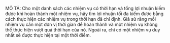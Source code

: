 MÔ TẢ: Cho một danh sách các nhiệm vụ có thời hạn và tổng lợi nhuận kiếm được khi hoàn thành một nhiệm vụ,
      hãy tìm lợi nhuận tối đa kiếm được bằng cách thực hiện các nhiệm vụ trong thời hạn đã chỉ định. 
      Giả sử rằng mỗi nhiệm vụ cần một đơn vị thời gian để hoàn thành và một nhiệm vụ không thể thực hiện
       vượt quá thời hạn của nó. Ngoài ra, chỉ có một nhiệm vụ duy nhất sẽ được thực hiện tại một thời điểm.








